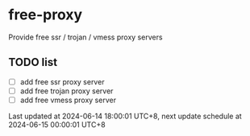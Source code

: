
# free-proxy
Provide free ssr / trojan / vmess proxy servers


## TODO list
- [ ] add free ssr proxy server
- [ ] add free trojan proxy server
- [ ] add free vmess proxy server

Last updated at 2024-06-14 18:00:01 UTC+8, next update schedule at 2024-06-15 00:00:01 UTC+8

